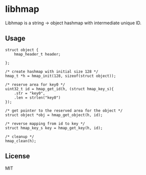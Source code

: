 # libhmap

Libhmap is a string -> object hashmap with intermediate unique ID.

## Usage

```
struct object {
	hmap_header_t header;
	
};

/* create hashmap with initial size 128 */
hmap_t *h = hmap_init(128, sizeof(struct object));

/* reserve area for key0 */
uint32_t id = hmap_get_id(h, (struct hmap_key_s){
	.str = "key0",
	.len = strlen("key0")
});

/* get pointer to the reserved area for the object */
struct object *obj = hmap_get_object(h, id);

/* reverse mapping from id to key */
struct hmap_key_s key = hmap_get_key(h, id);

/* cleanup */
hmap_clean(h);
```

## License

MIT
